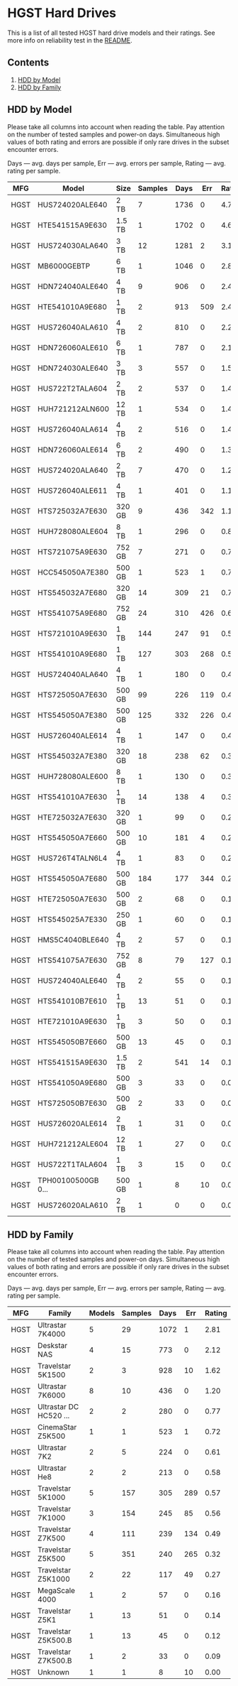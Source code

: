 HGST Hard Drives
================

This is a list of all tested HGST hard drive models and their ratings. See more
info on reliability test in the [README](https://github.com/linuxhw/SMART).

Contents
--------

1. [ HDD by Model  ](#hdd-by-model)
2. [ HDD by Family ](#hdd-by-family)

HDD by Model
------------

Please take all columns into account when reading the table. Pay attention on the
number of tested samples and power-on days. Simultaneous high values of both rating
and errors are possible if only rare drives in the subset encounter errors.

Days   — avg. days per sample,
Err    — avg. errors per sample,
Rating — avg. rating per sample.

| MFG       | Model              | Size   | Samples | Days  | Err   | Rating |
|-----------|--------------------|--------|---------|-------|-------|--------|
| HGST      | HUS724020ALE640    | 2 TB   | 7       | 1736  | 0     | 4.76   |
| HGST      | HTE541515A9E630    | 1.5 TB | 1       | 1702  | 0     | 4.66   |
| HGST      | HUS724030ALA640    | 3 TB   | 12      | 1281  | 2     | 3.19   |
| HGST      | MB6000GEBTP        | 6 TB   | 1       | 1046  | 0     | 2.87   |
| HGST      | HDN724040ALE640    | 4 TB   | 9       | 906   | 0     | 2.48   |
| HGST      | HTE541010A9E680    | 1 TB   | 2       | 913   | 509   | 2.43   |
| HGST      | HUS726040ALA610    | 4 TB   | 2       | 810   | 0     | 2.22   |
| HGST      | HDN726060ALE610    | 6 TB   | 1       | 787   | 0     | 2.16   |
| HGST      | HDN724030ALE640    | 3 TB   | 3       | 557   | 0     | 1.53   |
| HGST      | HUS722T2TALA604    | 2 TB   | 2       | 537   | 0     | 1.47   |
| HGST      | HUH721212ALN600    | 12 TB  | 1       | 534   | 0     | 1.46   |
| HGST      | HUS726040ALA614    | 4 TB   | 2       | 516   | 0     | 1.42   |
| HGST      | HDN726060ALE614    | 6 TB   | 2       | 490   | 0     | 1.34   |
| HGST      | HUS724020ALA640    | 2 TB   | 7       | 470   | 0     | 1.29   |
| HGST      | HUS726040ALE611    | 4 TB   | 1       | 401   | 0     | 1.10   |
| HGST      | HTS725032A7E630    | 320 GB | 9       | 436   | 342   | 1.10   |
| HGST      | HUH728080ALE604    | 8 TB   | 1       | 296   | 0     | 0.81   |
| HGST      | HTS721075A9E630    | 752 GB | 7       | 271   | 0     | 0.74   |
| HGST      | HCC545050A7E380    | 500 GB | 1       | 523   | 1     | 0.72   |
| HGST      | HTS545032A7E680    | 320 GB | 14      | 309   | 21    | 0.71   |
| HGST      | HTS541075A9E680    | 752 GB | 24      | 310   | 426   | 0.64   |
| HGST      | HTS721010A9E630    | 1 TB   | 144     | 247   | 91    | 0.56   |
| HGST      | HTS541010A9E680    | 1 TB   | 127     | 303   | 268   | 0.55   |
| HGST      | HUS724040ALA640    | 4 TB   | 1       | 180   | 0     | 0.49   |
| HGST      | HTS725050A7E630    | 500 GB | 99      | 226   | 119   | 0.45   |
| HGST      | HTS545050A7E380    | 500 GB | 125     | 332   | 226   | 0.42   |
| HGST      | HUS726040ALE614    | 4 TB   | 1       | 147   | 0     | 0.40   |
| HGST      | HTS545032A7E380    | 320 GB | 18      | 238   | 62    | 0.38   |
| HGST      | HUH728080ALE600    | 8 TB   | 1       | 130   | 0     | 0.36   |
| HGST      | HTS541010A7E630    | 1 TB   | 14      | 138   | 4     | 0.33   |
| HGST      | HTE725032A7E630    | 320 GB | 1       | 99    | 0     | 0.27   |
| HGST      | HTS545050A7E660    | 500 GB | 10      | 181   | 4     | 0.27   |
| HGST      | HUS726T4TALN6L4    | 4 TB   | 1       | 83    | 0     | 0.23   |
| HGST      | HTS545050A7E680    | 500 GB | 184     | 177   | 344   | 0.22   |
| HGST      | HTE725050A7E630    | 500 GB | 2       | 68    | 0     | 0.19   |
| HGST      | HTS545025A7E330    | 250 GB | 1       | 60    | 0     | 0.17   |
| HGST      | HMS5C4040BLE640    | 4 TB   | 2       | 57    | 0     | 0.16   |
| HGST      | HTS541075A7E630    | 752 GB | 8       | 79    | 127   | 0.15   |
| HGST      | HUS724040ALE640    | 4 TB   | 2       | 55    | 0     | 0.15   |
| HGST      | HTS541010B7E610    | 1 TB   | 13      | 51    | 0     | 0.14   |
| HGST      | HTE721010A9E630    | 1 TB   | 3       | 50    | 0     | 0.14   |
| HGST      | HTS545050B7E660    | 500 GB | 13      | 45    | 0     | 0.12   |
| HGST      | HTS541515A9E630    | 1.5 TB | 2       | 541   | 14    | 0.10   |
| HGST      | HTS541050A9E680    | 500 GB | 3       | 33    | 0     | 0.09   |
| HGST      | HTS725050B7E630    | 500 GB | 2       | 33    | 0     | 0.09   |
| HGST      | HUS726020ALE614    | 2 TB   | 1       | 31    | 0     | 0.09   |
| HGST      | HUH721212ALE604    | 12 TB  | 1       | 27    | 0     | 0.07   |
| HGST      | HUS722T1TALA604    | 1 TB   | 3       | 15    | 0     | 0.04   |
| HGST      | TPH00100500GB 0... | 500 GB | 1       | 8     | 10    | 0.00   |
| HGST      | HUS726020ALA610    | 2 TB   | 1       | 0     | 0     | 0.00   |

HDD by Family
-------------

Please take all columns into account when reading the table. Pay attention on the
number of tested samples and power-on days. Simultaneous high values of both rating
and errors are possible if only rare drives in the subset encounter errors.

Days   — avg. days per sample,
Err    — avg. errors per sample,
Rating — avg. rating per sample.

| MFG       | Family                 | Models | Samples | Days  | Err   | Rating |
|-----------|------------------------|--------|---------|-------|-------|--------|
| HGST      | Ultrastar 7K4000       | 5      | 29      | 1072  | 1     | 2.81   |
| HGST      | Deskstar NAS           | 4      | 15      | 773   | 0     | 2.12   |
| HGST      | Travelstar 5K1500      | 2      | 3       | 928   | 10    | 1.62   |
| HGST      | Ultrastar 7K6000       | 8      | 10      | 436   | 0     | 1.20   |
| HGST      | Ultrastar DC HC520 ... | 2      | 2       | 280   | 0     | 0.77   |
| HGST      | CinemaStar Z5K500      | 1      | 1       | 523   | 1     | 0.72   |
| HGST      | Ultrastar 7K2          | 2      | 5       | 224   | 0     | 0.61   |
| HGST      | Ultrastar He8          | 2      | 2       | 213   | 0     | 0.58   |
| HGST      | Travelstar 5K1000      | 5      | 157     | 305   | 289   | 0.57   |
| HGST      | Travelstar 7K1000      | 3      | 154     | 245   | 85    | 0.56   |
| HGST      | Travelstar Z7K500      | 4      | 111     | 239   | 134   | 0.49   |
| HGST      | Travelstar Z5K500      | 5      | 351     | 240   | 265   | 0.32   |
| HGST      | Travelstar Z5K1000     | 2      | 22      | 117   | 49    | 0.27   |
| HGST      | MegaScale 4000         | 1      | 2       | 57    | 0     | 0.16   |
| HGST      | Travelstar Z5K1        | 1      | 13      | 51    | 0     | 0.14   |
| HGST      | Travelstar Z5K500.B    | 1      | 13      | 45    | 0     | 0.12   |
| HGST      | Travelstar Z7K500.B    | 1      | 2       | 33    | 0     | 0.09   |
| HGST      | Unknown                | 1      | 1       | 8     | 10    | 0.00   |
